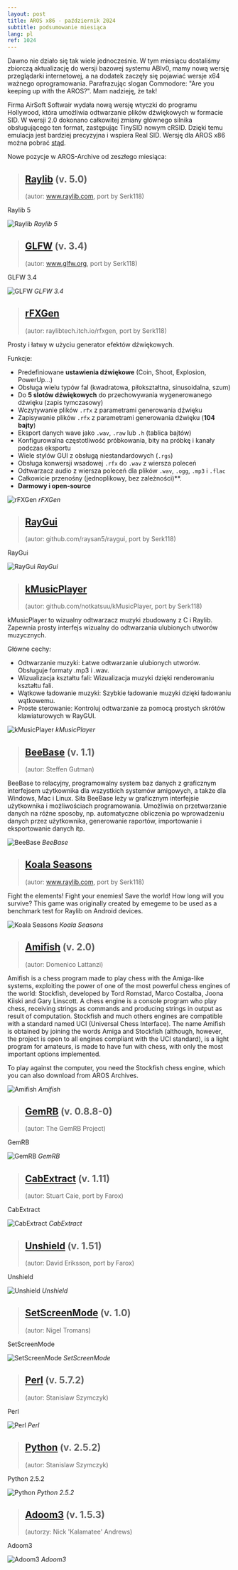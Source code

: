 ```yaml
---
layout: post
title: AROS x86 - październik 2024
subtitle: podsumowanie miesiąca
lang: pl
ref: 1024
---
```


Dawno nie działo się tak wiele jednocześnie. W tym miesiącu dostaliśmy zbiorczą aktualizację do wersji bazowej systemu ABIv0, mamy nową wersję przeglądarki internetowej, a na dodatek zaczęły się pojawiać wersje x64 ważnego oprogramowania. Parafrazując slogan Commodore: "Are you keeping up with the AROS?". Mam nadzieję, że tak!

Firma AirSoft Softwair wydała nową wersję wtyczki do programu Hollywood, która umożliwia odtwarzanie plików dźwiękowych w formacie SID. W wersji 2.0 dokonano całkowitej zmiany głównego silnika obsługującego ten format, zastępując TinySID nowym cRSID. Dzięki temu emulacja jest bardziej precyzyjna i wspiera Real SID. Wersję dla AROS x86 można pobrać [stąd](https://www.hollywood-mal.com/download/SID_Amiga.lha).

Nowe pozycje w AROS-Archive od zeszłego miesiąca:

> ## [Raylib](https://archives.aros-exec.org/?function=showfile&file=development/library/lib_raylib5.i386-aros.zip) (v. 5.0)
> (autor: www.raylib.com, port by Serk118)

Raylib 5

![Raylib](/assets/img/0924/SkyBallsAros.png)
*Raylib 5*

> ## [GLFW](https://archives.aros-exec.org/?function=showfile&file=development/library/lib_glfw_3_4.i386-aros.zip) (v. 3.4)
> (autor: www.glfw.org, port by Serk118)

GLFW 3.4

![GLFW](/assets/img/0924/SkyBallsAros.png)
*GLFW 3.4*

> ## [rFXGen](https://archives.aros-exec.org/?function=showfile&file=audio/rfxgen-aros.zip)
> (autor: raylibtech.itch.io/rfxgen, port by Serk118)

Prosty i łatwy w użyciu generator efektów dźwiękowych.

Funkcje:  
- Predefiniowane **ustawienia dźwiękowe** (Coin, Shoot, Explosion, PowerUp...)
- Obsługa wielu typów fal (kwadratowa, piłokształtna, sinusoidalna, szum)
- Do **5 slotów dźwiękowych** do przechowywania wygenerowanego dźwięku (zapis tymczasowy)
- Wczytywanie plików `.rfx` z parametrami generowania dźwięku
- Zapisywanie plików `.rfx` z parametrami generowania dźwięku (**104 bajty**)
- Eksport danych wave jako `.wav`, `.raw` lub `.h` (tablica bajtów)
- Konfigurowalna częstotliwość próbkowania, bity na próbkę i kanały podczas eksportu
- Wiele stylów GUI z obsługą niestandardowych (`.rgs`)
- Obsługa konwersji wsadowej `.rfx` do `.wav` z wiersza poleceń
- Odtwarzacz audio z wiersza poleceń dla plików `.wav`, `.ogg`, `.mp3` i `.flac`
- Całkowicie przenośny (jednoplikowy, bez zależności)**.
- **Darmowy i open-source**

![rFXGen](/assets/img/0924/SkyBallsAros.png)
*rFXGen*

> ## [RayGui](https://archives.aros-exec.org/?function=showfile&file=development/misc/raygui.i386-aros.zip)
> (autor: github.com/raysan5/raygui, port by Serk118)

RayGui

![RayGui](/assets/img/0924/SkyBallsAros.png)
*RayGui*

> ## [kMusicPlayer](https://archives.aros-exec.org/?function=showfile&file=utility/archive/cabextract1.11.i386-aros.zip)
> (autor: github.com/notkatsuu/kMusicPlayer, port by Serk118)

kMusicPlayer to wizualny odtwarzacz muzyki zbudowany z C i Raylib. Zapewnia prosty interfejs wizualny do odtwarzania ulubionych utworów muzycznych.  

Główne cechy:
- Odtwarzanie muzyki: Łatwe odtwarzanie ulubionych utworów. Obsługuje formaty .mp3 i .wav.
- Wizualizacja kształtu fali: Wizualizacja muzyki dzięki renderowaniu kształtu fali.
- Wątkowe ładowanie muzyki: Szybkie ładowanie muzyki dzięki ładowaniu wątkowemu.
- Proste sterowanie: Kontroluj odtwarzanie za pomocą prostych skrótów klawiaturowych w RayGUI.

![kMusicPlayer](/assets/img/0924/SkyBallsAros.png)
*kMusicPlayer*

> ## [BeeBase](https://archives.aros-exec.org/?function=showfile&file=office/database/beebase-1.1.lha) (v. 1.1)
> (autor: Steffen Gutman)

BeeBase to relacyjny, programowalny system baz danych z graficznym interfejsem użytkownika dla wszystkich systemów amigowych, a także dla Windows, Mac i Linux. Siła BeeBase leży w graficznym interfejsie użytkownika i możliwościach programowania. Umożliwia on przetwarzanie danych na różne sposoby, np. automatyczne obliczenia po wprowadzeniu danych przez użytkownika, generowanie raportów, importowanie i eksportowanie danych itp. 

![BeeBase](/assets/img/0924/SkyBallsAros.png)
*BeeBase*

> ## [Koala Seasons](https://archives.aros-exec.org/?function=showfile&file=game/strategy/koala_seasons.i386-aros.zip)
> (autor: www.raylib.com, port by Serk118)

Fight the elements! Fight your enemies! Save the world! How long will you survive? This game was originally created by emegeme to be used as a benchmark test for Raylib on Android devices.

![Koala Seasons](/assets/img/0924/SkyBallsAros.png)
*Koala Seasons*

> ## [Amifish](https://archives.aros-exec.org/?function=showfile&file=game/board/amifish.i386-aros.lha) (v. 2.0)
> (autor:	Domenico Lattanzi)

Amifish is a chess program made to play chess with the Amiga-like systems, exploiting the power of one of the most powerful chess engines of the world: Stockfish, developed by Tord Romstad, Marco Costalba, Joona Kiiski and Gary Linscott. A chess engine is a console program who play chess, receiving strings as commands and producing strings in output as result of computation. Stockfish and much others engines are compatible with a standard named UCI (Universal Chess Interface). The name Amifish is obtained by joining the words Amiga and Stockfish (although, however, the project is open to all engines compliant with the UCI standard), is a light program for amateurs, is made to have fun with chess, with only the most important options
implemented.  

To play against the computer, you need the Stockfish chess engine, which you can also download from AROS Archives.

![Amifish](/assets/img/0924/organica.jpg)
*Amifish*

> ## [GemRB](https://archives.aros-exec.org/?function=showfile&file=game/roleplaying/gemrb-0.8.8-0.i386-aros.zip) (v. 0.8.8-0)
> (autor: The GemRB Project)

GemRB

![GemRB](/assets/img/0924/blackivancard.jpg)
*GemRB*

> ## [CabExtract](https://archives.aros-exec.org/?function=showfile&file=utility/archive/cabextract1.11.i386-aros.zip) (v. 1.11)
> (autor: Stuart Caie, port by Farox)

CabExtract

![CabExtract](/assets/img/0924/SkyBallsAros.png)
*CabExtract*

> ## [Unshield](https://archives.aros-exec.org/?function=showfile&file=utility/archive/unshield.i386-aros.zip) (v. 1.51)
> (autor:	David Eriksson, port by Farox)

Unshield

![Unshield](/assets/img/0924/MemoryGameAros.png)
*Unshield*

> ## [SetScreenMode](https://archives.aros-exec.org/?function=showfile&file=utility/shell/setscreenmode.i386-aros.zip) (v. 1.0)
> (autor:	Nigel Tromans)

SetScreenMode

![SetScreenMode](/assets/img/0924/organica.jpg)
*SetScreenMode*

> ## [Perl](https://archives.aros-exec.org/?function=showfile&file=development/language/perl-5.7.2.x86_64-aros-v11.zip) (v. 5.7.2)
> (autor: Stanislaw Szymczyk)

Perl

![Perl](/assets/img/0924/baccarat.jpg)
*Perl*

> ## [Python](https://archives.aros-exec.org/?function=showfile&file=development/language/python-2.5.2.x86_64-aros-v11.zip) (v. 2.5.2)
> (autor: Stanislaw Szymczyk)

Python 2.5.2

![Python](/assets/img/0924/baccarat.jpg)
*Python 2.5.2*

> ## [Adoom3](https://archives.aros-exec.org/?function=showfile&file=game/fps/adoom3-1.5.3.x86_64-aros-v11.zip) (v. 1.5.3)
> (autorzy:	Nick 'Kalamatee' Andrews)

Adoom3

![Adoom3](/assets/img/0924/neandertaler.jpg)
*Adoom3*



